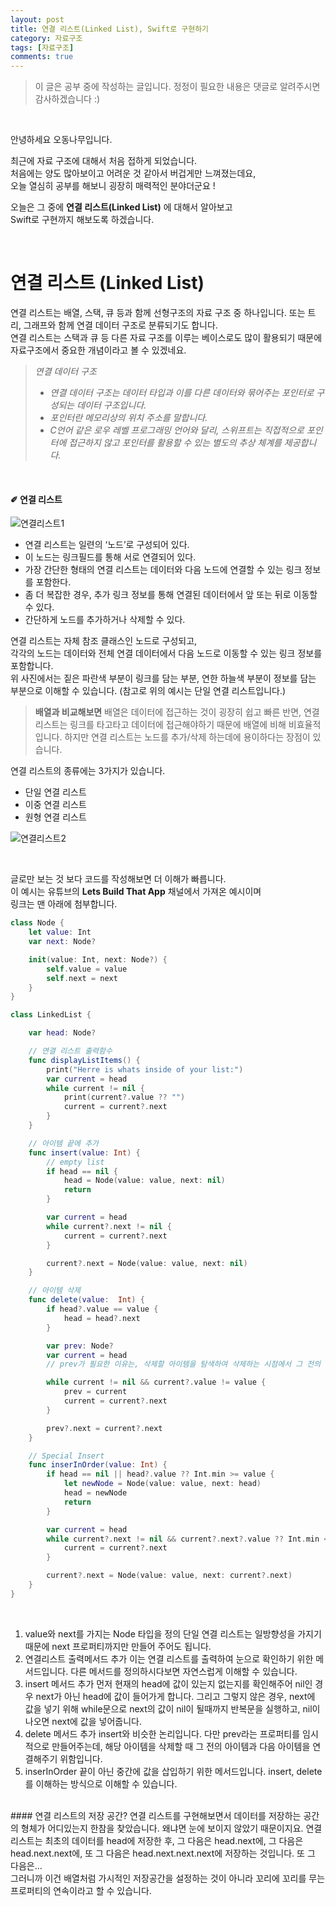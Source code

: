```yaml
---
layout: post
title: 연결 리스트(Linked List), Swift로 구현하기
category: 자료구조
tags: [자료구조]
comments: true
---
```

>이 글은 공부 중에 작성하는 글입니다. 정정이 필요한 내용은 댓글로 알려주시면 감사하겠습니다 :)

<br>

안녕하세요 오동나무입니다. <br>

최근에 자료 구조에 대해서 처음 접하게 되었습니다.    
처음에는 양도 많아보이고 어려운 것 같아서 버겁게만 느껴졌는데요,    
오늘 열심히 공부를 해보니 굉장히 매력적인 분야더군요 !    <br>

오늘은 그 중에 **연결 리스트(Linked List)** 에 대해서 알아보고   
Swift로 구현까지 해보도록 하겠습니다.

<br>

#  연결 리스트 (Linked List) 

연결 리스트는 배열, 스택, 큐 등과 함께 선형구조의 자료 구조 중 하나입니다.
또는 트리, 그래프와 함께 연결 데이터 구조로 분류되기도 합니다.   
연결 리스트는 스택과 큐 등 다른 자료 구조를 이루는 베이스로도 많이 활용되기 때문에    
자료구조에서 중요한 개념이라고 볼 수 있겠네요. <br>

> *연결 데이터 구조*
>- *연결 데이터 구조는 데이터 타입과 이를 다른 데이터와 묶어주는 포인터로 구성되는 데이터 구조입니다.*
>- *포인터란 메모리상의 위치 주소를 말합니다.*
>- *C언어 같은 로우 레벨 프로그래밍 언어와 달리, 스위프트는 직접적으로 포인터에 접근하지 않고 포인터를 활용할 수 있는 별도의 추상 체계를 제공합니다.* <br>


<br>


####  ✐ 연결 리스트 <br>

![연결리스트1](/assets/post-img/자료구조/연결리스트1.jpg)

* 연결 리스트는 일련의 ‘노드’로 구성되어 있다.
* 이 노드는 링크필드를 통해 서로 연결되어 있다.
* 가장 간단한 형태의 연결 리스트는 데이터와 다음 노드에 연결할 수 있는 링크 정보를 포함한다.
* 좀 더 복잡한 경우, 추가 링크 정보를 통해 연결된 데이터에서 앞 또는 뒤로 이동할 수 있다.
* 간단하게 노드를 추가하거나 삭제할 수 있다. <br>

연결 리스트는 자체 참조 클래스인 노드로 구성되고,    
각각의 노드는 데이터와 전체 연결 데이터에서 다음 노드로 이동할 수 있는 링크 정보를 포함합니다.    
위 사진에서는 짙은 파란색 부분이 링크를 담는 부분, 연한 하늘색 부분이 정보를 담는 부분으로 이해할 수 있습니다. (참고로 위의 예시는 단일 연결 리스트입니다.) <br>

>**배열과 비교해보면**
배열은 데이터에 접근하는 것이 굉장히 쉽고 빠른 반면, 연결 리스트는 링크를 타고타고 데이터에 접근해야하기 때문에 배열에 비해 비효율적입니다. 하지만 연결 리스트는 노드를 추가/삭제 하는데에 용이하다는 장점이 있습니다. <br>

연결 리스트의 종류에는 3가지가 있습니다.
* 단일 연결 리스트
* 이중 연결 리스트
* 원형 연결 리스트 <br>

![연결리스트2](/assets/post-img/자료구조/연결리스트2.jpg)

<br>

글로만 보는 것 보다 코드를 작성해보면 더 이해가 빠릅니다.   
이 예시는 유튜브의 **Lets Build That App** 채널에서 가져온 예시이며   
링크는 맨 아래에 첨부합니다.

```Swift
class Node {
    let value: Int
    var next: Node?

    init(value: Int, next: Node?) {
        self.value = value
        self.next = next
    }
}

class LinkedList {

    var head: Node?

    // 연결 리스트 출력함수
    func displayListItems() {
        print("Herre is whats inside of your list:")
        var current = head
        while current != nil {
            print(current?.value ?? "")
            current = current?.next
        }
    }

    // 아이템 끝에 추가
    func insert(value: Int) {
        // empty list
        if head == nil {
            head = Node(value: value, next: nil)
            return
        }

        var current = head
        while current?.next != nil {
            current = current?.next
        }

        current?.next = Node(value: value, next: nil)
    }

    // 아이템 삭제
    func delete(value:  Int) {
        if head?.value == value {
            head = head?.next
        }

        var prev: Node?
        var current = head
        // prev가 필요한 이유는, 삭제할 아이템을 탐색하여 삭제하는 시점에서 그 전의 데이터와 그 다음의 데이터를 연결시켜 주어야하기 때문이다.

        while current != nil && current?.value != value {
            prev = current
            current = current?.next
        }

        prev?.next = current?.next
    }

    // Special Insert
    func inserInOrder(value: Int) {
        if head == nil || head?.value ?? Int.min >= value {
            let newNode = Node(value: value, next: head)
            head = newNode
            return
        }

        var current = head
        while current?.next != nil && current?.next?.value ?? Int.min < value {
            current = current?.next
        }

        current?.next = Node(value: value, next: current?.next)
    }
}
```

<br>

1. value와 next를 가지는 Node 타입을 정의
  단일 연결 리스트는 일방향성을 가지기 때문에 next 프로퍼티까지만 만들어 주어도 됩니다.
  2. 연결리스트 출력메서드 추가
  이는 연결 리스트를 출력하여 눈으로 확인하기 위한 메서드입니다. 다른 메서드를 정의하시다보면 자연스럽게 이해할 수 있습니다.
  3. insert 메서드 추가
  먼저 현재의 head에 값이 있는지 없는지를 확인해주어 nil인 경우 next가 아닌 head에 값이 들어가게 합니다. 그리고 그렇지 않은 경우, next에 값을 넣기 위해 while문으로 next의 값이 nil이 될때까지 반복문을 실행하고, nil이 나오면 next에 값을 넣어줍니다.
  4. delete 메서드 추가
  insert와  비슷한 논리입니다. 다만 prev라는 프로퍼티를 임시적으로 만들어주는데, 해당 아이템을 삭제할 때 그 전의 아이템과 다음 아이템을 연결해주기 위함입니다.
  5. inserInOrder
  끝이 아닌 중간에 값을 삽입하기 위한 메서드입니다. insert, delete를 이해하는 방식으로 이해할 수 있습니다.

<br>
#### 연결 리스트의 저장 공간?
연결 리스트를 구현해보면서 데이터를 저장하는 공간의 형체가 어디있는지 한참을 찾았습니다.    
왜냐면 눈에 보이지 않았기 때문이지요.   
연결 리스트는 최초의 데이터를 head에 저장한 후, 그 다음은 head.next에, 그 다음은 head.next.next에, 또 그 다음은 head.next.next.next에 저장하는 것입니다. 또 그 다음은...   <br>
그러니까 이건 배열처럼 가시적인 저장공간을 설정하는 것이 아니라      
꼬리에 꼬리를 무는 프로퍼티의 연속이라고 할 수 있습니다.

<br>
